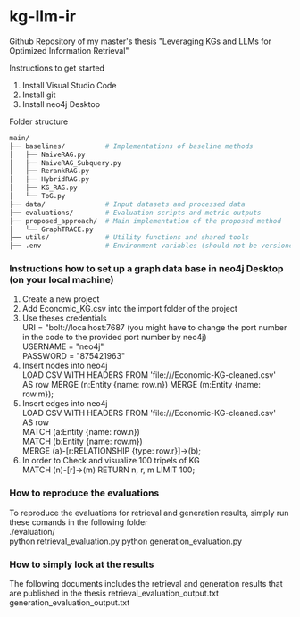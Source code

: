 # kg-llm-ir
Github Repository of my master's thesis "Leveraging KGs and LLMs for Optimized Information Retrieval"


Instructions to get started
1. Install Visual Studio Code
2. Install git
3. Install neo4j Desktop

Folder structure
```bash
main/
├── baselines/          # Implementations of baseline methods
│   ├── NaiveRAG.py
│   ├── NaiveRAG_Subquery.py
│   ├── RerankRAG.py
│   ├── HybridRAG.py
│   ├── KG_RAG.py
│   └── ToG.py
├── data/               # Input datasets and processed data
├── evaluations/        # Evaluation scripts and metric outputs
├── proposed_approach/  # Main implementation of the proposed method
│   └── GraphTRACE.py
├── utils/              # Utility functions and shared tools
├── .env                # Environment variables (should not be versioned)
```

### Instructions how to set up a graph data base in neo4j Desktop (on your local machine)
1. Create a new project
2. Add Economic_KG.csv into the import folder of the project
3. Use theses credentials  
   URI = "bolt://localhost:7687 (you might have to change the port number in the code to the provided port number by neo4j)  
   USERNAME = "neo4j"  
   PASSWORD = "875421963"  
4. Insert nodes into neo4j  
   LOAD CSV WITH HEADERS FROM 'file:///Economic-KG-cleaned.csv'  
   AS row MERGE (n:Entity {name: row.n}) MERGE (m:Entity {name: row.m});
5. Insert edges into neo4j  
   LOAD CSV WITH HEADERS FROM 'file:///Economic-KG-cleaned.csv'  
   AS row  
   MATCH (a:Entity {name: row.n})  
   MATCH (b:Entity {name: row.m})  
   MERGE (a)-[r:RELATIONSHIP {type: row.r}]->(b);
6. In order to Check and visualize 100 tripels of KG  
   MATCH (n)-[r]->(m) RETURN n, r, m LIMIT 100;  


### How to reproduce the evaluations
To reproduce the evaluations for retrieval and generation results, simply run these comands in the following folder  
./evaluation/    
python retrieval_evaluation.py
python generation_evaluation.py

### How to simply look at the results  
The following documents includes the retrieval and generation results that are published in the thesis
retrieval_evaluation_output.txt  
generation_evaluation_output.txt 




